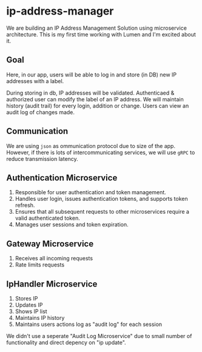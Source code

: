 # ip-address-manager

We are building an IP Address Management Solution using microservice architecture.
This is my first time working with Lumen and I'm excited about it.

## Goal

Here, in our app, users will be able to log in and store (in DB) new IP addresses with a label.
<!-- Upon login user will have `access_token` and `refresh_token`. -->
During storing in db, IP addresses will be validated. Authenticaed & authorized user can modify the label of an IP address.
We will maintain history (audit trail) for every login, addition or change.
Users can view an audit log of changes made.

## Communication

We are using `json` as ommunication protocol due to size of the app. However, if there is lots of intercommunicating services, we will use `gRPC` to reduce transmission latency.


## Authentication Microservice

1. Responsible for user authentication and token management.
2. Handles user login, issues authentication tokens, and supports token refresh.
3. Ensures that all subsequent requests to other microservices require a valid authenticated token.
4. Manages user sessions and token expiration.

## Gateway Microservice

1. Receives all incoming requests
2. Rate limits requests

## IpHandler Microservice

1. Stores IP
2. Updates IP
3. Shows IP list
4. Maintains IP history
5. Maintains users actions log as "audit log" for each session 

We didn't use a seperate "Audit Log Microservice" due to small number of functionality and direct depency on "ip update".

